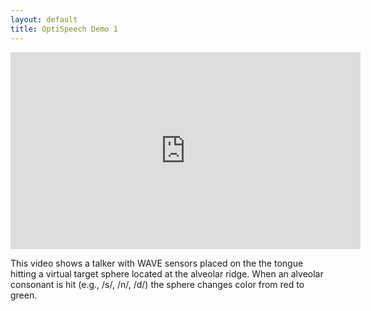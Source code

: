 ```yaml
---
layout: default
title: OptiSpeech Demo 1
---
```

<iframe width="560" height="315" src="https://www.youtube.com/embed/9uHqIRs7ZjM" frameborder="0" allow="accelerometer; autoplay; clipboard-write; encrypted-media; gyroscope; picture-in-picture" allowfullscreen style="display: block; margin: auto;"></iframe>

This video shows a talker with WAVE sensors placed on the the tongue hitting a virtual target sphere located at the alveolar ridge. When an alveolar consonant is hit (e.g., /s/, /n/, /d/) the sphere changes color from red to green.
